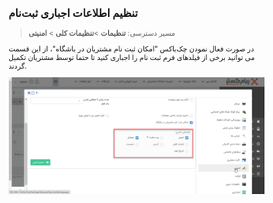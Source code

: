 ## تنظیم اطلاعات اجباری ثبت‌نام 

>  مسیر دسترسی:  **تنظیمات** >**تنظیمات کلی** > **امنیتی** 

در صورت فعال نمودن چک‌باکس "امکان ثبت نام مشتریان در باشگاه"، از این قسمت می توانید برخی از فیلدهای فرم ثبت نام را اجباری کنید تا حتما توسط مشتریان تکمیل گردند.

![](security1.png)




